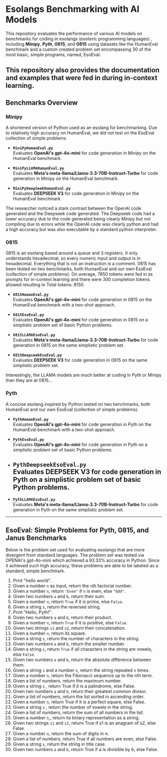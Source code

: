 # Esolangs Benchmarking with AI Models

This repository evaluates the performance of various AI models on benchmarks for coding in esolangs (esoteric programming languages) , including **Minipy**, **Pyth**, **0815**, and **0815** using datasets like the HumanEval benchmark and a custom created problem set encompassing 30 of the most basic, simple programs, named, EsoEval.

This repository also provides the documentation and examples that were fed in during in-context learning. 
---

## Benchmarks Overview

### Minipy
A shortened version of Python used as an esolang for benchmarking. Due to relatively high accuracy on HumanEval, we did not test on the EsoEval collection of simple problems.  

- **`MiniPyHumanEval.py`**  
  Evaluates **OpenAI's gpt-4o-mini** for code generation in Minipy on the HumanEval benchmark.  

- **`MiniPyLLAMAHumanEval.py`**  
  Evaluates **Meta's meta-llama/Llama-3.3-70B-Instruct-Turbo** for code generation in Minipy on the HumanEval benchmark.  

- **`MiniPyDeepSeekHumanEval.py`**  
  Evaluates **DEEPSEEK V3** for code generation in Minipy on the HumanEval benchmark.  

The researcher noticed a stark contrast between the OpenAI code generated and the Deepseek code generated. The Deepseek code had a lower accuracy due to the code generated being clearly Minipy but not compiling due to errors while the OpenAI code was clearly python and had a high accuracy but was also executable by a standard python interpreter. 

### 0815
0815 is an esolang based around a queue and 3 registers. It only understands hexadecimal, so every numeric input and output is in hexadecimal. Everything that is not an instruction is a comment. 0815 has been tested on two benchmarks, both HumanEval and our own EsoEval (collection of simple problems). On average, 7850 tokens were fed in as prompts for in-context learning and there were 300 completion tokens allowed resulting in Total tokens: 8150. 

- **`0815HumanEval.py`**  
  Evaluates **OpenAI's gpt-4o-mini** for code generation in 0815 on the HumanEval benchmark with a two-shot approach.  

- **`0815EsoEval.py`**  
  Evaluates **OpenAI's gpt-4o-mini** for code generation in 0815 on a simplistic problem set of basic Python problems.  

- **`0815LLAMAEsoEval.py`**  
  Evaluates **Meta's meta-llama/Llama-3.3-70B-Instruct-Turbo** for code generation in 0815 on the same simplistic problem set.
  
- **`0815DeepseekEsoEval.py`**  
  Evaluates **DEEPSEEK V3** for code generation in 0815 on the same simplistic problem set.
  
Interestingly, the LLAMA models are much better at coding in Pyth or Minipy than they are at 0815...

### Pyth
A concise esolang inspired by Python tested on two benchmarks, both HumanEval and our own EsoEval (collection of simple problems).

- **`PythHumanEval.py`**  
  Evaluates **OpenAI's gpt-4o-mini** for code generation in Pyth on the HumanEval benchmark with a two-shot approach.  

- **`PythEsoEval.py`**  
  Evaluates **OpenAI's gpt-4o-mini** for code generation in Pyth on a simplistic problem set of basic Python problems.  

- **`PythDeepseekEsoEval.py`**  
  Evaluates **DEEPSEEK V3**  for code generation in Pyth on a simplistic problem set of basic Python problems.  
  - 
- **`PythLLAMAEsoEval.py`**  
  Evaluates **Meta's meta-llama/Llama-3.3-70B-Instruct-Turbo** for code generation in Pyth on the same simplistic problem set.

---

## EsoEval: Simple Problems for Pyth, 0815, and Janus Benchmarks

Below is the problem set used for evaluating esolangs that are more divergent from standard languages. The problem set was tested via OPENAI's gpt-4o-mini which achieved a 93.33% accuracy in Python. Since it achieved such high accuracy, these problems are able to be labeled as a standard, simple benchmark. 

1. Print "hello world".
2. Given a number `n` as input, return the `n`th factorial number.
3. Given a number `n`, return `"Even"` if `n` is even, else `"Odd"`.
4. Given two numbers `a` and `b`, return their sum.
5. Given a number `n`, return `True` if it is prime, else `False`.
6. Given a string `s`, return the reversed string.
7. Print "Hello, Pyth!".
8. Given two numbers `a` and `b`, return their product.
9. Given a number `n`, return `True` if it is positive, else `False`.
10. Given two strings `s1` and `s2`, return their concatenation.
11. Given a number `n`, return its square.
12. Given a string `s`, return the number of characters in the string.
13. Given two numbers `a` and `b`, return the smaller number.
14. Given a string `s`, return `True` if all characters in the string are vowels, else `False`.
15. Given two numbers `a` and `b`, return the absolute difference between them.
16. Given a string `s` and a number `n`, return the string repeated `n` times.
17. Given a number `n`, return the Fibonacci sequence up to the nth term.
18. Given a list of numbers, return the maximum number.
19. Given a string `s` , return True if it is a palindrome, else False.
20. Given two numbers `a` and `b`, return their greatest common divisor.
21. Given a list of numbers, return the list sorted in ascending order.
22. Given a number `n`, return True if it is a perfect square, else False.
23. Given a string  `s` , return the number of vowels in the string.
24. Given a list of numbers, return the sum of all numbers in the list.
25. Given a number `n`,, return its binary representation as a string.
26. Given two strings `s1` and `s2`, return True if s1 is an anagram of s2, else False.
27. Given a number `n`, return the sum of digits in n.
28. Given a list of numbers, return True if all numbers are even, else False.
29. Given a string `s`, return the string in title case.
30. Given two numbers  `a` and `b`, return True if a is divisible by b, else False.
    
